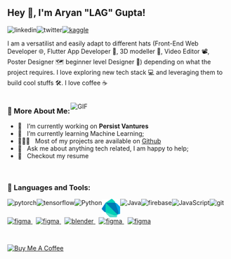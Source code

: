 <!-- ### Hi there 👋
- 🔭 I’m currently working on DUBSYNC.AI
- 🌱 I’m currently learning Flutter, Deep Learning
- 👯 I’m looking to collaborate on Machine Learning pROJECTS
- 📫 How to reach me: [Instagram](https://www.instagram.com/lag_aryan/),[LinkedIn](https://www.linkedin.com/in/aryan-gupta-b794309a/),[Twitter](https://twitter.com/lag_aryan)
- 🤹🏻‍♂️ Skills: Flutter, HTML, CSS , Java, Python, Adobe Photoshop, Adobe Premiere Pro, Figma, Adobe After Effects, Microsoft PowerPoint, Bootstrap, Front-End Development, Wireframing, Blender, SQL
- 🕹️ Games: Valorant, CSGO, FIFA, Clash Of Clans, Chess, Minecraft, Phasmophobia
- 😄 Pronouns: He/Him
- ⚡ Fun fact: I love Gaming 🎮 and Memes 😁




<!--
**LAG-4/LAG-4** is a ✨ _special_ ✨ repository because its `README.md` (this file) appears on your GitHub profile.

Here are some ideas to get you started:

- 🔭 I’m currently working on ...
- 🌱 I’m currently learning ...
- 👯 I’m looking to collaborate on ...
- 🤔 I’m looking for help with ...
- 💬 Ask me about ...
- 📫 How to reach me: ...
- 😄 Pronouns: ...
- ⚡ Fun fact: ...
-->

## Hey 👋, I'm Aryan "LAG" Gupta!
<a href='https://www.linkedin.com/in/aryan-gupta-b794309a/'><img align='left' alt="linkedin" src="https://raw.githubusercontent.com/rahul-jha98/rahul-jha98/561d474902b59c7429ec22bb73e225696c27b202/assets/linkedin.svg" height='18px'/></a>
<a href='https://twitter.com/lag_aryan'><img align='left' alt="twitter" src="https://raw.githubusercontent.com/rahul-jha98/rahul-jha98/561d474902b59c7429ec22bb73e225696c27b202/assets/twitter.svg" height='18px'/></a>
<a href='https://www.instagram.com/lag_aryan/'><img alt="kaggle" src="https://cdn-icons-png.flaticon.com/512/174/174855.png" height='18px'/></a>


I am a versatilist and easily adapt to different hats (Front-End Web Developer 🌐, Flutter App Developer 📱, 3D modeller 🤖, Video Editor 📽️, Poster Designer 🗺️ beginner level Designer 🎨) depending on what the project requires. I love exploring new tech stack 💻 and leveraging them to build cool stuffs 🛠️. I love coffee ☕
<br/>
<br/>

<img align="right" alt="GIF" src="https://raw.githubusercontent.com/rahul-jha98/rahul-jha98/main/techstack.gif" width="360px"/>
  
### 🧐 More About Me:

- 🔭 &nbsp; I’m currently working on **Persist Vantures**
- 🌱 &nbsp; I’m currently learning Machine Learning; 
- 👨🏻‍💻 &nbsp; Most of my projects are available on [Github](https://github.com/LAG-4?tab=repositories)
- 💬 &nbsp; Ask me about anything tech related, I am happy to help;
- 📝 &nbsp; Checkout my resume


<br>

### 🔨 Languages and Tools:
<a href="https://www.adobe.com/in/products/aftereffects.html" target="_blank"> <img align="left" src="https://upload.wikimedia.org/wikipedia/commons/thumb/c/cb/Adobe_After_Effects_CC_icon.svg/2101px-Adobe_After_Effects_CC_icon.svg.png" alt="pytorch" height="42px"/> </a> 
<a href="https://flutter.dev/" target="_blank"> <img align="left" src="https://storage.googleapis.com/cms-storage-bucket/683514c5660dbe52f5ba.png" alt="tensorflow" height="42px"/> </a> 
<a href="https://www.python.org" target="_blank"><img align="left" alt="Python" height ="42px" src="https://raw.githubusercontent.com/rahul-jha98/github_readme_icons/main/language_and_tools/square/python/python.svg"></a>
<a href="https://dart.dev/" target="_blank"><img align="left" alt="Kotlin" height ="42px" src="https://github.com/LAG-4/engproj.github.io/blob/main/5847f289cef1014c0b5e486b.png?raw=true"></a>
<a href="https://www.java.com" target="_blank"><img align="left" alt="Java" height ="42px" src="https://raw.githubusercontent.com/rahul-jha98/github_readme_icons/main/language_and_tools/square/java/java.svg"></a>
<a href="https://firebase.google.com/" target="_blank"> <img align="left" src="https://raw.githubusercontent.com/rahul-jha98/github_readme_icons/main/language_and_tools/square/firebase/firebase.svg" alt="firebase" height ="42px"/> </a>
<a href="https://developer.mozilla.org/en-US/docs/Web/JavaScript" target="_blank"> <img align="left" alt="JavaScript" height ="42px"  src="https://raw.githubusercontent.com/rahul-jha98/github_readme_icons/main/language_and_tools/square/javascript/javascript.svg"> </a>
<a href="https://git-scm.com/" target="_blank"> <img src="https://raw.githubusercontent.com/rahul-jha98/github_readme_icons/main/language_and_tools/square/git-scm/git-scm.svg" align="left" alt="git" height='42px'/> </a>
<a href="https://www.figma.com/" target="_blank"> <img src="https://raw.githubusercontent.com/rahul-jha98/github_readme_icons/main/language_and_tools/square/figma/figma.svg" alt="figma" height='42px'/> </a>
&nbsp;
<a href="https://www.adobe.com/in/products/premiere.html" target="_blank"> <img src="https://upload.wikimedia.org/wikipedia/commons/thumb/4/40/Adobe_Premiere_Pro_CC_icon.svg/2101px-Adobe_Premiere_Pro_CC_icon.svg.png" alt="figma" height='42px'/> </a>
&nbsp;
<a href="https://en.wikipedia.org/wiki/HTML" target="_blank"> <img src="https://download.blender.org/branding/blender_logo_socket.png" alt="blender" height='42px'/> </a>
&nbsp;
<a href="https://www.adobe.com/in/products/premiere.html" target="_blank"> <img src="https://cdn-icons-png.flaticon.com/512/1216/1216733.png" alt="figma" height='42px'/> </a>
&nbsp;
<a href="https://en.wikipedia.org/wiki/CSS" target="_blank"> <img src="https://upload.wikimedia.org/wikipedia/commons/thumb/d/d5/CSS3_logo_and_wordmark.svg/1200px-CSS3_logo_and_wordmark.svg.png" alt="figma" height='42px'/> </a>

<br>

<a href="https://www.buymeacoffee.com/lagaryan" target="_blank"><img src="https://cdn.buymeacoffee.com/buttons/default-orange.png" alt="Buy Me A Coffee" height="41" width="174"></a>
<br>
